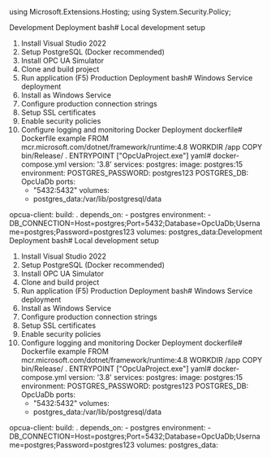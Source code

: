 ﻿using Microsoft.Extensions.Hosting;
using System.Security.Policy;

Development Deployment
bash# Local development setup
1. Install Visual Studio 2022
2. Setup PostgreSQL (Docker recommended)
3. Install OPC UA Simulator
4. Clone and build project
5. Run application (F5)
Production Deployment
bash# Windows Service deployment
1. Install as Windows Service
2. Configure production connection strings
3. Setup SSL certificates
4. Enable security policies
5. Configure logging and monitoring
Docker Deployment
dockerfile# Dockerfile example
FROM mcr.microsoft.com/dotnet/framework/runtime:4.8
WORKDIR /app
COPY bin/Release/ .
ENTRYPOINT ["OpcUaProject.exe"]
yaml# docker-compose.yml
version: '3.8'
services:
  postgres:
    image: postgres:15
    environment:
      POSTGRES_PASSWORD: postgres123
      POSTGRES_DB: OpcUaDb
    ports:
      - "5432:5432"
    volumes:
      - postgres_data:/var/lib/postgresql/data
  
  opcua-client:
    build: .
depends_on:
      - postgres
    environment:
      - DB_CONNECTION=Host=postgres;Port=5432;Database=OpcUaDb;Username=postgres;Password=postgres123
volumes:
  postgres_data:Development Deployment
bash# Local development setup
1. Install Visual Studio 2022
2. Setup PostgreSQL (Docker recommended)
3. Install OPC UA Simulator
4. Clone and build project
5. Run application (F5)
Production Deployment
bash# Windows Service deployment
1. Install as Windows Service
2. Configure production connection strings
3. Setup SSL certificates
4. Enable security policies
5. Configure logging and monitoring
Docker Deployment
dockerfile# Dockerfile example
FROM mcr.microsoft.com/dotnet/framework/runtime:4.8
WORKDIR /app
COPY bin/Release/ .
ENTRYPOINT ["OpcUaProject.exe"]
yaml# docker-compose.yml
version: '3.8'
services:
  postgres:
    image: postgres:15
    environment:
      POSTGRES_PASSWORD: postgres123
      POSTGRES_DB: OpcUaDb
    ports:
      - "5432:5432"
    volumes:
      - postgres_data:/var/lib/postgresql/data
  
  opcua-client:
    build: .
depends_on:
      - postgres
    environment:
      - DB_CONNECTION=Host=postgres;Port=5432;Database=OpcUaDb;Username=postgres;Password=postgres123
volumes:
  postgres_data: